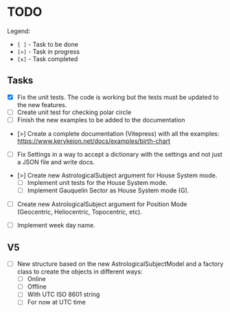 # TODO

Legend:

- `[ ]` - Task to be done
- `[>]` - Task in progress
- `[x]` - Task completed

## Tasks
- [x] Fix the unit tests. The code is working but the tests must be updated to the new features.
- [ ] Create unit test for checking polar circle
- [ ] Finish the new examples to be added to the documentation
- [>] Create a complete documentation (Vitepress) with all the examples: https://www.kerykeion.net/docs/examples/birth-chart

- [ ] Fix Settings in a way to accept a dictionary with the settings and not just a JSON file and write docs.
- [>] Create new AstrologicalSubject argument for House System mode.
  - [ ] Implement unit tests for the House System mode. 
  - [ ] Implement Gauquelin Sector as House System mode (G).
- [ ] Create new AstrologicalSubject argument for Position Mode (Geocentric, Heliocentric, Topocentric, etc).
- [ ] Implement week day name.


## V5
- [ ] New structure based on the new AstrologicalSubjectModel and a factory class to create the objects in different ways:
  - [ ] Online
  - [ ] Offline
  - [ ] With UTC ISO 8601 string
  - [ ] For now at UTC time